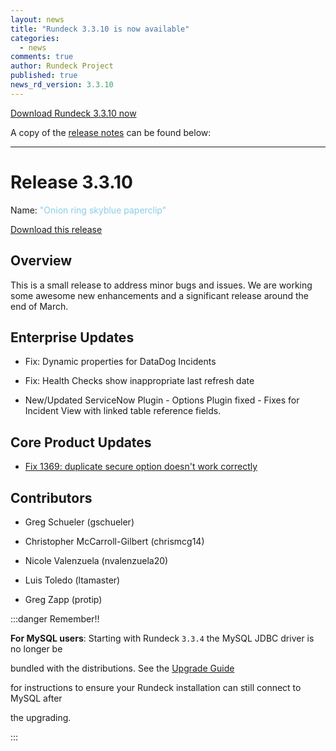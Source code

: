 ```yaml
---
layout: news
title: "Rundeck 3.3.10 is now available"
categories:
  - news
comments: true
author: Rundeck Project
published: true
news_rd_version: 3.3.10
---
```



[Download Rundeck 3.3.10 now](https://www.rundeck.com/download-page)


A copy of the [release notes](https://github.com/rundeck/rundeck/blob/v3.3.10/RELEASE.md) can be found below:

--------------------
# Release 3.3.10



Name: <span style="color: skyblue"><span class="glyphicon glyphicon-paperclip"></span> "Onion ring skyblue paperclip"</span>



[Download this release](https://download.rundeck.com/3.3.10/index.html)



## Overview

This is a small release to address minor bugs and issues.  We are working some awesome new enhancements and a significant release around the end of March.



## Enterprise Updates



* Fix: Dynamic properties for DataDog Incidents

* Fix: Health Checks show inappropriate last refresh date

* New/Updated ServiceNow Plugin - Options Plugin fixed - Fixes for Incident View with linked table reference fields.





## Core Product Updates



* [Fix 1369: duplicate secure option doesn't work correctly](https://github.com/rundeck/rundeck/pull/6784)





## Contributors



* Greg Schueler (gschueler)

* Christopher McCarroll-Gilbert (chrismcg14)

* Nicole Valenzuela (nvalenzuela20)

* Luis Toledo (ltamaster)

* Greg Zapp (protip)





:::danger Remember!!

**For MySQL users**: Starting with Rundeck `3.3.4` the MySQL JDBC driver is no longer be

bundled with the distributions. See the [Upgrade Guide](/upgrading/upgrading-to-rundeck-3.3.4.md)

for instructions to ensure your Rundeck installation can still connect to MySQL after

the upgrading.

:::
